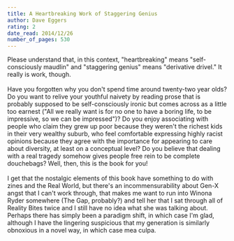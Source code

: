 ```yaml
---
title: A Heartbreaking Work of Staggering Genius
author: Dave Eggers
rating: 2
date_read: 2014/12/26
number_of_pages: 530
---
```


Please understand that, in this context, "heartbreaking" means "self-consciously maudlin" and "staggering genius" means "derivative drivel." It really is work, though.<br/><br/>Have you forgotten why you don't spend time around twenty-two year olds? Do you want to relive your youthful naivety by reading prose that is probably supposed to be self-consciously ironic but comes across as a little too earnest ("All we really want is for no one to have a boring life, to be impressive, so we can be impressed")? Do you enjoy associating with people who claim they grew up poor because they weren't the richest kids in their very wealthy suburb, who feel comfortable expressing highly racist opinions because they agree with the importance for appearing to care about diversity, at least on a conceptual level? Do you believe that dealing with a real tragedy somehow gives people free rein to be complete douchebags? Well, then, this is the book for you!<br/><br/>I get that the nostalgic elements of this book have something to do with zines and the Real World, but there's an incommensurability about Gen-X angst that I can't work through, that makes me want to run into Winona Ryder somewhere (The Gap, probably?) and tell her that I sat through all of Reality Bites twice and I still have no idea what she was talking about. Perhaps there has simply been a paradigm shift, in which case I'm glad, although I have the lingering suspicious that my generation is similarly obnoxious in a novel way, in which case mea culpa.
